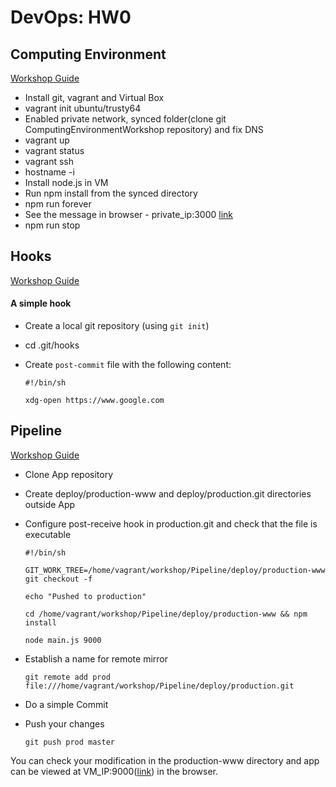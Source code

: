 # DevOps: HW0


## Computing Environment

[Workshop Guide](https://github.com/chrisparnin/ComputingEnvironmentsWorkshop/blob/master/VM.md)
* Install git, vagrant and Virtual Box
* vagrant init ubuntu/trusty64
* Enabled private network, synced folder(clone git ComputingEnvironmentWorkshop repository) and fix DNS
* vagrant up
* vagrant status
* vagrant ssh
* hostname -i
* Install node.js in VM
* Run npm install from the synced directory
* npm run forever
* See the message in browser - private_ip:3000 [link](http://192.168.18.23:3000/)
* npm run stop


## Hooks
[Workshop Guide](https://github.com/CSC-DevOps/Course/blob/master/Workshops/PipelineBasics.md)
#### A simple hook

* Create a local git repository (using `git init`)
* cd .git/hooks
* Create `post-commit` file with the following content:

    `#!/bin/sh`
    
    `xdg-open https://www.google.com`

## Pipeline
[Workshop Guide](https://github.com/CSC-DevOps/Course/blob/master/Workshops/PipelineBasics.md)
* Clone App repository
* Create deploy/production-www and deploy/production.git directories outside App
* Configure post-receive hook in production.git and check that the file is executable

    `#!/bin/sh`
    
    `GIT_WORK_TREE=/home/vagrant/workshop/Pipeline/deploy/production-www git checkout -f`
    
    `echo "Pushed to production"`
    
    `cd /home/vagrant/workshop/Pipeline/deploy/production-www && npm install`
    
    `node main.js 9000`

* Establish a name for remote mirror

    `git remote add prod file:///home/vagrant/workshop/Pipeline/deploy/production.git`

* Do a simple Commit
* Push your changes

    `git push prod master`

 You can check your modification in the production-www directory and app can be viewed at VM_IP:9000([link](http://192.168.18.23:9000/)) in the browser. 
